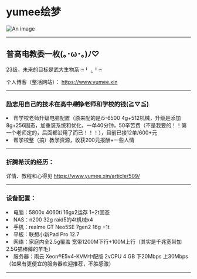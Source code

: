 # yumee绘梦

![An image](https://www.yumee.xin/wp-content/uploads/2025/02/cropped-123854630-e1738911155491.png)

---

## 普高电教委一枚(⁠｡⁠･⁠ω⁠･⁠｡⁠)⁠ﾉ⁠♡

23级，未来的目标是武大生物系 ෆ⁠╹⁠ ⁠.̮⁠ ⁠╹⁠ෆ

个人博客（整活网站）： https://www.yumee.xin

---

### 励志用自己的技术在高中<em><s>赚</s></em>挣老师和学校的钱(⁠≧⁠▽⁠≦⁠)

<li>帮学校老师升级电脑配置（原来配的是i5-6500 4g+512机械，升级是添加8g+256固态，加重装系统和优化，一单40分钟，50辛苦费（不是我要的！！第一个老师定的，后面都沿用了而已！！！），目前已接12单/600+元</li>
<li>帮学校整（搞）教学资源，收获200元报酬+一些人情</li>

---

### 折腾希沃的经历：

详情、教程和心得见 https://www.yumee.xin/article/509/

---

### 设备配置：

<li>电脑：5800x 4060ti 16gx2运存 1+2t固态</li>
<li>NAS：n200 32g raid5的4t机械x4</li>
<li>手机：realme GT Neo5SE 7gen2 16g +1t</li>
<li>平板：联想小新Pad Pro 12.7</li>
<li>网络：家庭内全2.5g覆盖 宽带1200M下行+100M上行（其实是千兆宽带加2.5G猫棒薅的羊毛）</li>
<li>服务器：雨云 Xeon®E5v4-KVM中配版  2vCPU 4 GB 下20Mbps 上30Mbps（如果有更便宜的服务器欢迎推荐，不胜感激）</li>

---




